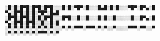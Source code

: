 ░█░█░█▀█░█▀█░█▀█░░░█░█░▀█▀░█░░░█▄█░█░█░░░▀█▀░█▀▄░█▀▄░█▀█░█░█░▀█▀░█▄█
░█▀█░█▀█░█░█░█▀█░░░█▀█░░█░░█░░░█░█░░█░░░░░█░░█▀▄░█▀▄░█▀█░█▀█░░█░░█░█
░▀░▀░▀░▀░▀░▀░▀░▀░░░▀░▀░▀▀▀░▀▀▀░▀░▀░░▀░░░░▀▀▀░▀▀░░▀░▀░▀░▀░▀░▀░▀▀▀░▀░▀
